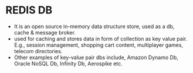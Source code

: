 # REDIS DB
- It is an open source in-memory data structure store, used as a db, cache & message broker.
- used for caching and stores data in form of collection as key value pair. E.g., session management, shopping cart content, multiplayer games, telecom directories.
- Other examples of key-value pair dbs include, Amazon Dynamo Db, Oracle NoSQL Db, Infinity Db, Aerospike etc.
